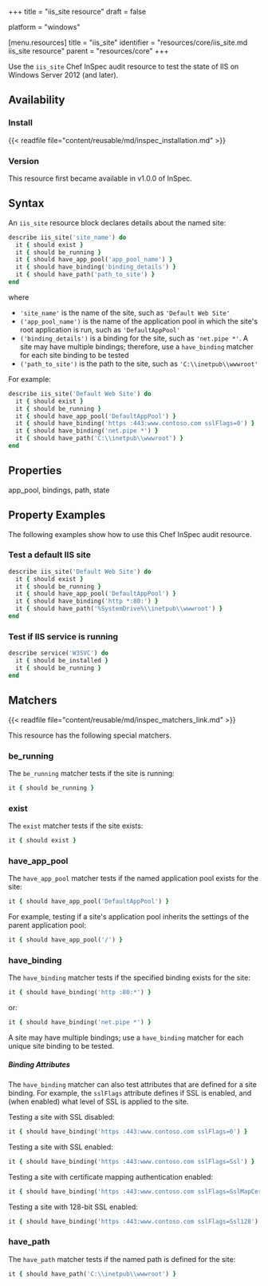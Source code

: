 +++
title = "iis_site resource"
draft = false

platform = "windows"

[menu.resources]
    title = "iis_site"
    identifier = "resources/core/iis_site.md iis_site resource"
    parent = "resources/core"
+++

Use the `iis_site` Chef InSpec audit resource to test the state of IIS on Windows Server 2012 (and later).

## Availability

### Install

{{< readfile file="content/reusable/md/inspec_installation.md" >}}

### Version

This resource first became available in v1.0.0 of InSpec.

## Syntax

An `iis_site` resource block declares details about the named site:

```ruby
describe iis_site('site_name') do
  it { should exist }
  it { should be_running }
  it { should have_app_pool('app_pool_name') }
  it { should have_binding('binding_details') }
  it { should have_path('path_to_site') }
end
```

where

- `'site_name'` is the name of the site, such as `'Default Web Site'`
- `('app_pool_name')` is the name of the application pool in which the site's root application is run, such as `'DefaultAppPool'`
- `('binding_details')` is a binding for the site, such as `'net.pipe *'`. A site may have multiple bindings; therefore, use a `have_binding` matcher for each site binding to be tested
- `('path_to_site')` is the path to the site, such as `'C:\\inetpub\\wwwroot'`

For example:

```ruby
describe iis_site('Default Web Site') do
  it { should exist }
  it { should be_running }
  it { should have_app_pool('DefaultAppPool') }
  it { should have_binding('https :443:www.contoso.com sslFlags=0') }
  it { should have_binding('net.pipe *') }
  it { should have_path('C:\\inetpub\\wwwroot') }
end
```

## Properties

app_pool, bindings, path, state

## Property Examples

The following examples show how to use this Chef InSpec audit resource.

### Test a default IIS site

```ruby
describe iis_site('Default Web Site') do
  it { should exist }
  it { should be_running }
  it { should have_app_pool('DefaultAppPool') }
  it { should have_binding('http *:80:') }
  it { should have_path('%SystemDrive%\\inetpub\\wwwroot') }
end
```

### Test if IIS service is running

```ruby
describe service('W3SVC') do
  it { should be_installed }
  it { should be_running }
end
```

## Matchers

{{< readfile file="content/reusable/md/inspec_matchers_link.md" >}}

This resource has the following special matchers.

### be_running

The `be_running` matcher tests if the site is running:

```ruby
it { should be_running }
```

### exist

The `exist` matcher tests if the site exists:

```ruby
it { should exist }
```

### have_app_pool

The `have_app_pool` matcher tests if the named application pool exists for the site:

```ruby
it { should have_app_pool('DefaultAppPool') }
```

For example, testing if a site's application pool inherits the settings of the parent application pool:

```ruby
it { should have_app_pool('/') }
```

### have_binding

The `have_binding` matcher tests if the specified binding exists for the site:

```ruby
it { should have_binding('http :80:*') }
```

or:

```ruby
it { should have_binding('net.pipe *') }
```

A site may have multiple bindings; use a `have_binding` matcher for each unique site binding to be tested.

##### Binding Attributes

The `have_binding` matcher can also test attributes that are defined for a site binding. For example, the `sslFlags` attribute defines if SSL is enabled, and (when enabled) what level of SSL is applied to the site.

Testing a site with SSL disabled:

```ruby
it { should have_binding('https :443:www.contoso.com sslFlags=0') }
```

Testing a site with SSL enabled:

```ruby
it { should have_binding('https :443:www.contoso.com sslFlags=Ssl') }
```

Testing a site with certificate mapping authentication enabled:

```ruby
it { should have_binding('https :443:www.contoso.com sslFlags=SslMapCert') }
```

Testing a site with 128-bit SSL enabled:

```ruby
it { should have_binding('https :443:www.contoso.com sslFlags=Ssl128') }
```

### have_path

The `have_path` matcher tests if the named path is defined for the site:

```ruby
it { should have_path('C:\\inetpub\\wwwroot') }
```
